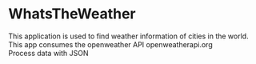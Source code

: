 # WhatsTheWeather
<l>This application is used to find weather information of cities in the world. <br>
This app consumes the openweather API openweatherapi.org<br>
Process data with JSON<br>
